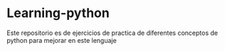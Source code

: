 # Learning-python
Este repositorio es de ejercicios de practica de diferentes conceptos de python para mejorar en este lenguaje
